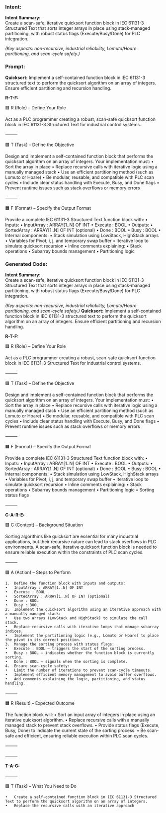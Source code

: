 ### Intent:
**Intent Summary:**  
Create a scan-safe, iterative quicksort function block in IEC 61131-3 Structured Text that sorts integer arrays in place using stack-managed partitioning, with robust status flags (Execute/Busy/Done) for PLC integration.  

*(Key aspects: non-recursive, industrial reliability, Lomuto/Hoare partitioning, and scan-cycle safety.)*

### Prompt:
**Quicksort:**
Implement a self-contained function block in IEC 61131-3 structured text to perform the quicksort algorithm on an array of integers. Ensure efficient partitioning and recursion handling.

**R-T-F:**

🟥 R (Role) – Define Your Role

Act as a PLC programmer creating a robust, scan-safe quicksort function block in IEC 61131-3 Structured Text for industrial control systems.

⸻

🟩 T (Task) – Define the Objective

Design and implement a self-contained function block that performs the quicksort algorithm on an array of integers. Your implementation must:
	•	Sort the array in place
	•	Replace recursive calls with iterative logic using a manually managed stack
	•	Use an efficient partitioning method (such as Lomuto or Hoare)
	•	Be modular, reusable, and compatible with PLC scan cycles
	•	Include clear status handling with Execute, Busy, and Done flags
	•	Prevent runtime issues such as stack overflows or memory errors

⸻

🟧 F (Format) – Specify the Output Format

Provide a complete IEC 61131-3 Structured Text function block with:
	•	Inputs:
	•	InputArray : ARRAY[1..N] OF INT
	•	Execute : BOOL
	•	Outputs:
	•	SortedArray : ARRAY[1..N] OF INT (optional)
	•	Done : BOOL
	•	Busy : BOOL
	•	Internal components:
	•	Stack simulation using LowStack, HighStack arrays
	•	Variables for Pivot, i, j, and temporary swap buffer
	•	Iterative loop to simulate quicksort recursion
	•	Inline comments explaining:
	•	Stack operations
	•	Subarray bounds management
	•	Partitioning logic

### Generated Code:
**Intent Summary:**  
Create a scan-safe, iterative quicksort function block in IEC 61131-3 Structured Text that sorts integer arrays in place using stack-managed partitioning, with robust status flags (Execute/Busy/Done) for PLC integration.  

*(Key aspects: non-recursive, industrial reliability, Lomuto/Hoare partitioning, and scan-cycle safety.)*
**Quicksort:**
Implement a self-contained function block in IEC 61131-3 structured text to perform the quicksort algorithm on an array of integers. Ensure efficient partitioning and recursion handling.

**R-T-F:**

🟥 R (Role) – Define Your Role

Act as a PLC programmer creating a robust, scan-safe quicksort function block in IEC 61131-3 Structured Text for industrial control systems.

⸻

🟩 T (Task) – Define the Objective

Design and implement a self-contained function block that performs the quicksort algorithm on an array of integers. Your implementation must:
	•	Sort the array in place
	•	Replace recursive calls with iterative logic using a manually managed stack
	•	Use an efficient partitioning method (such as Lomuto or Hoare)
	•	Be modular, reusable, and compatible with PLC scan cycles
	•	Include clear status handling with Execute, Busy, and Done flags
	•	Prevent runtime issues such as stack overflows or memory errors

⸻

🟧 F (Format) – Specify the Output Format

Provide a complete IEC 61131-3 Structured Text function block with:
	•	Inputs:
	•	InputArray : ARRAY[1..N] OF INT
	•	Execute : BOOL
	•	Outputs:
	•	SortedArray : ARRAY[1..N] OF INT (optional)
	•	Done : BOOL
	•	Busy : BOOL
	•	Internal components:
	•	Stack simulation using LowStack, HighStack arrays
	•	Variables for Pivot, i, j, and temporary swap buffer
	•	Iterative loop to simulate quicksort recursion
	•	Inline comments explaining:
	•	Stack operations
	•	Subarray bounds management
	•	Partitioning logic
	•	Sorting status flags

⸻

**C-A-R-E:**

🟥 C (Context) – Background Situation

Sorting algorithms like quicksort are essential for many industrial applications, but their recursive nature can lead to stack overflows in PLC environments. A scan-safe, iterative quicksort function block is needed to ensure reliable execution within the constraints of PLC scan cycles.

⸻

🟩 A (Action) – Steps to Perform

	1.	Define the function block with inputs and outputs:
	•	InputArray : ARRAY[1..N] OF INT
	•	Execute : BOOL
	•	SortedArray : ARRAY[1..N] OF INT (optional)
	•	Done : BOOL
	•	Busy : BOOL
	2.	Implement the quicksort algorithm using an iterative approach with a manually managed stack:
	•	Use two arrays (LowStack and HighStack) to simulate the call stack.
	•	Replace recursive calls with iterative loops that manage subarray indices.
	•	Implement the partitioning logic (e.g., Lomuto or Hoare) to place the pivot in its correct position.
	3.	Manage the sorting process with status flags:
	•	Execute : BOOL — triggers the start of the sorting process.
	•	Busy : BOOL — indicates whether the function block is currently sorting.
	•	Done : BOOL — signals when the sorting is complete.
	4.	Ensure scan-cycle safety:
	•	Limit the number of iterations to prevent scan-cycle timeouts.
	•	Implement efficient memory management to avoid buffer overflows.
	•	Add comments explaining the logic, partitioning, and status handling.

⸻

🟧 R (Result) – Expected Outcome

The function block will:
	•	Sort an input array of integers in place using an iterative quicksort algorithm.
	•	Replace recursive calls with a manually managed stack to prevent stack overflows.
	•	Provide status flags (Execute, Busy, Done) to indicate the current state of the sorting process.
	•	Be scan-safe and efficient, ensuring reliable execution within PLC scan cycles.

⸻

⸻

**T-A-G:**

⸻

🟩 T (Task) – What You Need to Do

	•	Create a self-contained function block in IEC 61131-3 Structured Text to perform the quicksort algorithm on an array of integers.
	•	Replace the recursive calls with an iterative approach
